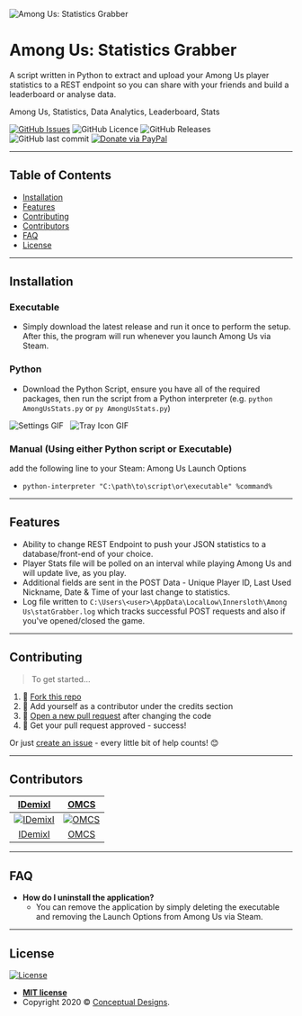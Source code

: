 ![Among Us: Statistics Grabber](https://i.imgur.com/R4yeJ8V.png)

# Among Us: Statistics Grabber

A script written in Python to extract and upload your Among Us player statistics to a REST endpoint so you can share with your friends and build a leaderboard or analyse data.

Among Us, Statistics, Data Analytics, Leaderboard, Stats

[![GitHub Issues](https://img.shields.io/github/issues/IDemixI/Among-Us-Statistics-Grabber)](https://github.com/IDemixI/Among-Us-Statistics-Grabber/issues)
![GitHub Licence](https://img.shields.io/github/license/IDemixI/Among-Us-Statistics-Grabber)
![GitHub Releases](https://img.shields.io/github/downloads/IDemixI/Among-Us-Statistics-Grabber/latest/total)
![GitHub last commit](https://img.shields.io/github/last-commit/IDemixI/Among-Us-Statistics-Grabber)
[![Donate via PayPal](https://img.shields.io/badge/Donate-PayPal-blue)](http://paypal.me/demix)

---

## Table of Contents

- [Installation](#installation)
- [Features](#features)
- [Contributing](#contributing)
- [Contributors](#contributors)
- [FAQ](#faq)
- [License](#license)

---

## Installation

### Executable

- Simply download the latest release and run it once to perform the setup. After this, the program will run whenever you launch Among Us via Steam.

### Python

- Download the Python Script, ensure you have all of the required packages, then run the script from a Python interpreter (e.g. `python AmongUsStats.py` or `py AmongUsStats.py`)

![Settings GIF](https://i.imgur.com/pnlpk04.gif)&nbsp;&nbsp;&nbsp;![Tray Icon GIF](https://i.imgur.com/wYzImHO.gif)

### Manual (Using either Python script or Executable)
add the following line to your Steam: Among Us Launch Options
- `python-interpreter "C:\path\to\script\or\executable" %command%`

---

## Features

- Ability to change REST Endpoint to push your JSON statistics to a database/front-end of your choice.
- Player Stats file will be polled on an interval while playing Among Us and will update live, as you play.
- Additional fields are sent in the POST Data - Unique Player ID, Last Used Nickname, Date & Time of your last change to statistics.
- Log file written to `C:\Users\<user>\AppData\LocalLow\Innersloth\Among Us\statGrabber.log` which tracks successful POST requests and also if you've opened/closed the game. 

---

## Contributing

> To get started...

1. 🍴 [Fork this repo](https://github.com/IDemixI/Among-Us-Statistics-Grabber#fork-destination-box)
2. 👥 Add yourself as a contributor under the credits section
3. 🔧 [Open a new pull request](https://github.com/IDemixI/Among-Us-Statistics-Grabber/compare) after changing the code
4. 🎉 Get your pull request approved - success!

Or just [create an issue](https://github.com/IDemixI/Among-Us-Statistics-Grabber/issues) - every little bit of help counts! 😊

---

## Contributors

| <a href="https://github.com/IDemixI" target="_blank">**IDemixI**</a> | <a href="https://github.com/OMCS" target="_blank">**OMCS**</a> |
| :---: |:---:|
| [![IDemixI](https://avatars1.githubusercontent.com/u/23632287?v=3&s=150)](https://github.com/IDemixI)    | [![OMCS](https://avatars3.githubusercontent.com/u/3914622?v=3&s=150)](https://github.com/OMCS) |
| [IDemixI](https://github.com/IDemixI) | [OMCS](https://github.com/OMCS) |

---

## FAQ

- **How do I uninstall the application?**
  - You can remove the application by simply deleting the executable and removing the Launch Options from Among Us via Steam.

---

## License

[![License](http://img.shields.io/:license-mit-blue)](http://badges.mit-license.org)

- **[MIT license](http://opensource.org/licenses/mit-license.php)**
- Copyright 2020 © [Conceptual Designs](https://github.com/IDemixI).
